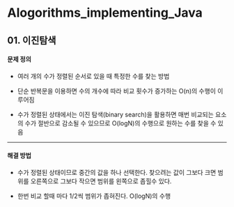 # Alogorithms_implementing_Java

## 01. 이진탐색

#### 문제 정의


+ 여러 개의 수가 정렬된 순서로 있을 때 특정한 수를 찾는 방법


+ 단순 반복문을 이용하면 수의 개수에 따라 비교 횟수가 증가하는 O(n)의 수행이 이루어짐


+ 수가 정렬된 상태에서는 이진 탐색(binary search)을 활용하면 매번 비교되는 요소의 수가 절반으로 감소될 수 있으므로 O(logN)의 수행으로 원하는 수를 찾을 수 있음

___
#### 해결 방법


+ 수가 정렬된 상태이므로 중간의 값을 하나 선택한다. 찾으려는 값이 그보다 크면 범위를 오른쪽으로 그보다 작으면 범위를 왼쪽으로 좁힐수 있다.


+ 한번 비교 할때 마다 1/2씩 범위가 좁혀진다. O(logN)의 수행
